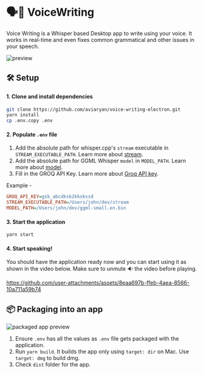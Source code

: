 # 🗣️📝 VoiceWriting

Voice Writing is a Whisper based Desktop app to write using your voice.
It works in real-time and even fixes common grammatical and other issues in your speech.

![preview](https://github.com/user-attachments/assets/72c9fc6b-f313-4cd2-a996-7eecdc63738f)

## 🛠️ Setup

#### 1. Clone and install dependencies

```sh
git clone https://github.com/aviaryan/voice-writing-electron.git
yarn install
cp .env.copy .env
```

#### 2. Populate `.env` file

1. Add the absolute path for whisper.cpp's `stream` executable in `STREAM_EXECUTABLE_PATH`. Learn more about [stream](docs/DEPENDENCIES.md#stream).
2. Add the absolute path for GGML Whisper `model` in `MODEL_PATH`. Learn more about [model](docs/DEPENDENCIES.md#model).
3. Fill in the GROQ API Key. Learn more about [Groq API key](docs/DEPENDENCIES.md#groq).

Example -

```ini
GROQ_API_KEY=gsk_abcdksk2kkskssd
STREAM_EXECUTABLE_PATH=/Users/john/dev/stream
MODEL_PATH=/Users/john/dev/ggml-small.en.bin
```

#### 3. Start the application

```sh
yarn start
```

#### 4. Start speaking!

You should have the application ready now and you can start using it as shown in the video below. Make sure to unmute 🔉 the video before playing.

https://github.com/user-attachments/assets/8eaa697b-ffeb-4aea-8566-10a711a59b74


## 📦 Packaging into an app

![packaged app preview](https://github.com/user-attachments/assets/90ae73c6-e5ba-46e6-8224-8b3e92e26b27)

1. Ensure `.env` has all the values as `.env` file gets packaged with the application.
2. Run `yarn build`. It builds the app only using `target: dir` on Mac. Use `target: dmg` to build dmg.
3. Check `dist` folder for the app.
